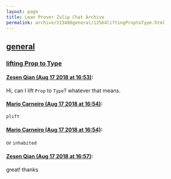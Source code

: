 ```yaml
---
layout: page
title: Lean Prover Zulip Chat Archive 
permalink: archive/113488general/12564liftingProptoType.html
---
```


## [general](index.html)
### [lifting Prop to Type](12564liftingProptoType.html)

#### [Zesen Qian (Aug 17 2018 at 16:53)](https://leanprover.zulipchat.com/#narrow/stream/113488-general/topic/lifting%20Prop%20to%20Type/near/132307194):
Hi, can I lift `Prop` to `Type`? whatever that means.

#### [Mario Carneiro (Aug 17 2018 at 16:54)](https://leanprover.zulipchat.com/#narrow/stream/113488-general/topic/lifting%20Prop%20to%20Type/near/132307274):
`plift`

#### [Mario Carneiro (Aug 17 2018 at 16:54)](https://leanprover.zulipchat.com/#narrow/stream/113488-general/topic/lifting%20Prop%20to%20Type/near/132307288):
or `inhabited`

#### [Zesen Qian (Aug 17 2018 at 16:57)](https://leanprover.zulipchat.com/#narrow/stream/113488-general/topic/lifting%20Prop%20to%20Type/near/132307458):
great! thanks

